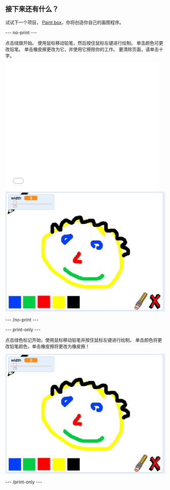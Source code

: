 ## 接下来还有什么？

试试下一个项目， [Paint box](https://projects.raspberrypi.org/en/projects/paint-box?utm_source=pathway&utm_medium=whatnext&utm_campaign=projects)，你将创造你自己的画图程序。

--- no-print ---

点击绿旗开始。 使用鼠标移动铅笔，然后按住鼠标左键进行绘制。 单击颜色可更改铅笔。 单击橡皮擦更改为它，并使用它擦除你的工作。 要清除页面，请单击十字。

<div class="scratch-preview">
  <iframe allowtransparency="true" width="485" height="402" src="//scratch.mit.edu/projects/embed/267243161/?autostart=false" frameborder="0" scrolling="no"></iframe>
  <img src="images/paint-box-showcase.png">
</div>

--- /no-print ---

--- print-only ---

点击绿色标记开始，使用鼠标移动铅笔并按住鼠标左键进行绘制。 单击颜色将更改铅笔颜色，单击橡皮擦将更改为橡皮擦！

![展示](images/paint-box-showcase.png)

--- /print-only ---
